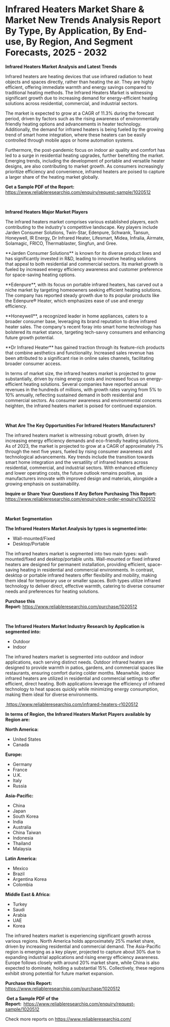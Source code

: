 <p><h1>Infrared Heaters Market Share & Market New Trends Analysis Report By Type, By Application, By End-use, By Region, And Segment Forecasts, 2025 - 2032</h1></p><p><strong>Infrared Heaters Market Analysis and Latest Trends</strong></p>
<p><p>Infrared heaters are heating devices that use infrared radiation to heat objects and spaces directly, rather than heating the air. They are highly efficient, offering immediate warmth and energy savings compared to traditional heating methods. The Infrared Heaters Market is witnessing significant growth due to increasing demand for energy-efficient heating solutions across residential, commercial, and industrial sectors.</p><p>The market is expected to grow at a CAGR of 11.3% during the forecast period, driven by factors such as the rising awareness of environmentally friendly heating options and advancements in heater technology. Additionally, the demand for infrared heaters is being fueled by the growing trend of smart home integration, where these heaters can be easily controlled through mobile apps or home automation systems.</p><p>Furthermore, the post-pandemic focus on indoor air quality and comfort has led to a surge in residential heating upgrades, further benefiting the market. Emerging trends, including the development of portable and versatile heater designs, are also contributing to market growth. As consumers increasingly prioritize efficiency and convenience, infrared heaters are poised to capture a larger share of the heating market globally.</p></p>
<p><strong>Get a Sample PDF of the Report:&nbsp;</strong> <a href="https://www.reliableresearchiq.com/enquiry/request-sample/1020512?utm_campaign=2471&utm_medium=2&utm_source=Github&utm_content=ia&utm_term=17022025&utm_id=infrared-heaters">https://www.reliableresearchiq.com/enquiry/request-sample/1020512</a></p>
<p>&nbsp;</p>
<p><strong>Infrared Heaters Major Market Players</strong></p>
<p><p>The infrared heaters market comprises various established players, each contributing to the industry's competitive landscape. Key players include Jarden Consumer Solutions, Twin-Star, Edenpure, Schwank, Tansun, Honeywell, IR Energy, Dr Infrared Heater, Lifesmart, Midea, Infralia, Airmate, Solamagic, FRICO, Thermablaster, Singfun, and Gree.</p><p>**Jarden Consumer Solutions** is known for its diverse product lines and has significantly invested in R&D, leading to innovative heating solutions that appeal to both residential and commercial sectors. Its market growth is fueled by increased energy efficiency awareness and customer preference for space-saving heating options. </p><p>**Edenpure**, with its focus on portable infrared heaters, has carved out a niche market by targeting homeowners seeking efficient heating solutions. The company has reported steady growth due to its popular products like the Edenpure® Heater, which emphasizes ease of use and energy efficiency.</p><p>**Honeywell**, a recognized leader in home appliances, caters to a broader consumer base, leveraging its brand reputation to drive infrared heater sales. The company's recent foray into smart home technology has bolstered its market stance, targeting tech-savvy consumers and enhancing future growth potential.</p><p>**Dr Infrared Heater** has gained traction through its feature-rich products that combine aesthetics and functionality. Increased sales revenue has been attributed to a significant rise in online sales channels, facilitating broader consumer access.</p><p>In terms of market size, the infrared heaters market is projected to grow substantially, driven by rising energy costs and increased focus on energy-efficient heating solutions. Several companies have reported annual revenues in the hundreds of millions, with growth rates varying from 5% to 10% annually, reflecting sustained demand in both residential and commercial sectors. As consumer awareness and environmental concerns heighten, the infrared heaters market is poised for continued expansion.</p></p>
<p>&nbsp;</p>
<p><strong>What Are The Key Opportunities For Infrared Heaters Manufacturers?</strong></p>
<p><p>The infrared heaters market is witnessing robust growth, driven by increasing energy efficiency demands and eco-friendly heating solutions. As of 2023, the market is projected to grow at a CAGR of approximately 7% through the next five years, fueled by rising consumer awareness and technological advancements. Key trends include the transition towards smart home integration and the versatility of infrared heaters across residential, commercial, and industrial sectors. With enhanced efficiency and lower operating costs, the future outlook remains positive, as manufacturers innovate with improved design and materials, alongside a growing emphasis on sustainability.</p></p>
<p><strong>Inquire or Share Your Questions If Any Before Purchasing This Report:</strong> <a href="https://www.reliableresearchiq.com/enquiry/pre-order-enquiry/1020512?utm_campaign=2471&utm_medium=2&utm_source=Github&utm_content=ia&utm_term=17022025&utm_id=infrared-heaters">https://www.reliableresearchiq.com/enquiry/pre-order-enquiry/1020512</a></p>
<p>&nbsp;</p>
<p><strong>Market Segmentation</strong></p>
<p><strong>The Infrared Heaters Market Analysis by types is segmented into:</strong></p>
<p><ul><li>Wall-mounted/Fixed</li><li>Desktop/Portable</li></ul></p>
<p><p>The infrared heaters market is segmented into two main types: wall-mounted/fixed and desktop/portable units. Wall-mounted or fixed infrared heaters are designed for permanent installation, providing efficient, space-saving heating in residential and commercial environments. In contrast, desktop or portable infrared heaters offer flexibility and mobility, making them ideal for temporary use or smaller spaces. Both types utilize infrared technology to deliver direct, effective warmth, catering to diverse consumer needs and preferences for heating solutions.</p></p>
<p><strong>Purchase this Report:&nbsp;</strong><a href="https://www.reliableresearchiq.com/purchase/1020512?utm_campaign=2471&utm_medium=2&utm_source=Github&utm_content=ia&utm_term=17022025&utm_id=infrared-heaters">https://www.reliableresearchiq.com/purchase/1020512</a></p>
<p>&nbsp;</p>
<p><strong>The Infrared Heaters Market Industry Research by Application is segmented into:</strong></p>
<p><ul><li>Outdoor</li><li>Indoor</li></ul></p>
<p><p>The infrared heaters market is segmented into outdoor and indoor applications, each serving distinct needs. Outdoor infrared heaters are designed to provide warmth in patios, gardens, and commercial spaces like restaurants, ensuring comfort during colder months. Meanwhile, indoor infrared heaters are utilized in residential and commercial settings to offer efficient, direct heating. Both applications leverage the efficiency of infrared technology to heat spaces quickly while minimizing energy consumption, making them ideal for diverse environments.</p></p>
<p><a href="https://www.reliableresearchiq.com/infrared-heaters-r1020512?utm_campaign=2471&utm_medium=2&utm_source=Github&utm_content=ia&utm_term=17022025&utm_id=infrared-heaters">&nbsp;https://www.reliableresearchiq.com/infrared-heaters-r1020512</a></p>
<p><strong>In terms of Region, the Infrared Heaters Market Players available by Region are:</strong></p>
<p>
    <p> <strong> North America: </strong>
        <ul>
            <li>United States</li>
            <li>Canada</li>
        </ul>
        </p> 
    <p> <strong> Europe: </strong>
        <ul>
            <li>Germany</li>
            <li>France</li>
            <li>U.K.</li>
            <li>Italy</li>
            <li>Russia</li>
        </ul>
        </p> 
    <p> <strong> Asia-Pacific: </strong>
        <ul>
            <li>China</li>
            <li>Japan</li>
            <li>South Korea</li>
            <li>India</li>
            <li>Australia</li>
            <li>China Taiwan</li>
            <li>Indonesia</li>
            <li>Thailand</li>
            <li>Malaysia</li>
        </ul>
        </p> 
    <p> <strong> Latin America: </strong>
        <ul>
            <li>Mexico</li>
            <li>Brazil</li>
            <li>Argentina Korea</li>
            <li>Colombia</li>
        </ul>
        </p> 
    <p> <strong> Middle East & Africa: </strong>
        <ul>
            <li>Turkey</li>
            <li>Saudi</li>
            <li>Arabia</li>
            <li>UAE</li>
            <li>Korea</li>
        </ul>
    </p>
    </p>
<p><p>The infrared heaters market is experiencing significant growth across various regions. North America holds approximately 25% market share, driven by increasing residential and commercial demand. The Asia-Pacific region is emerging as a key player, projected to capture about 30% due to expanding industrial applications and rising energy efficiency awareness. Europe follows closely with around 20% market share, while China is also expected to dominate, holding a substantial 15%. Collectively, these regions exhibit strong potential for future market expansion.</p></p>
<p><strong>Purchase this Report: </strong><a href="https://www.reliableresearchiq.com/purchase/1020512?utm_campaign=2471&utm_medium=2&utm_source=Github&utm_content=ia&utm_term=17022025&utm_id=infrared-heaters">https://www.reliableresearchiq.com/purchase/1020512</a></p>
<p>&nbsp;<strong>Get a Sample PDF of the Report:&nbsp;&nbsp;</strong><a href="https://www.reliableresearchiq.com/enquiry/request-sample/1020512?utm_campaign=2471&utm_medium=2&utm_source=Github&utm_content=ia&utm_term=17022025&utm_id=infrared-heaters">https://www.reliableresearchiq.com/enquiry/request-sample/1020512</a></p>
<p><strong></strong></p>
<p>Check more reports on <a href="https://www.reliableresearchiq.com/?utm_campaign=2471&utm_medium=2&utm_source=Github&utm_content=ia&utm_term=17022025&utm_id=infrared-heaters">https://www.reliableresearchiq.com/</a></p>